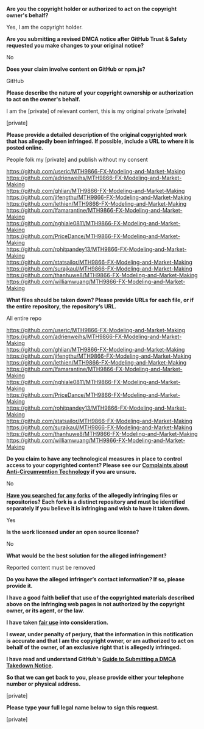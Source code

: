 **Are you the copyright holder or authorized to act on the copyright owner's behalf?**

Yes, I am the copyright holder.

**Are you submitting a revised DMCA notice after GitHub Trust & Safety requested you make changes to your original notice?**

No

**Does your claim involve content on GitHub or npm.js?**

GitHub

**Please describe the nature of your copyright ownership or authorization to act on the owner's behalf.**

I am the [private] of relevant content, this is my original private [private]

[private]

**Please provide a detailed description of the original copyrighted work that has allegedly been infringed. If possible, include a URL to where it is posted online.**

People folk my [private] and publish without my consent

https://github.com/useric/MTH9866-FX-Modeling-and-Market-Making  
https://github.com/adrienweihs/MTH9866-FX-Modeling-and-Market-Making  
https://github.com/ghlian/MTH9866-FX-Modeling-and-Market-Making  
https://github.com/jifengthu/MTH9866-FX-Modeling-and-Market-Making  
https://github.com/lethien/MTH9866-FX-Modeling-and-Market-Making  
https://github.com/lfamarantine/MTH9866-FX-Modeling-and-Market-Making  
https://github.com/nghiale0811/MTH9866-FX-Modeling-and-Market-Making  
https://github.com/PriceDance/MTH9866-FX-Modeling-and-Market-Making  
https://github.com/rohitpandey13/MTH9866-FX-Modeling-and-Market-Making  
https://github.com/statsailor/MTH9866-FX-Modeling-and-Market-Making  
https://github.com/surajkaul/MTH9866-FX-Modeling-and-Market-Making  
https://github.com/thanhuwe8/MTH9866-FX-Modeling-and-Market-Making  
https://github.com/williamwuang/MTH9866-FX-Modeling-and-Market-Making  

**What files should be taken down? Please provide URLs for each file, or if the entire repository, the repository’s URL.**

All entire repo

https://github.com/useric/MTH9866-FX-Modeling-and-Market-Making  
https://github.com/adrienweihs/MTH9866-FX-Modeling-and-Market-Making  
https://github.com/ghlian/MTH9866-FX-Modeling-and-Market-Making  
https://github.com/jifengthu/MTH9866-FX-Modeling-and-Market-Making  
https://github.com/lethien/MTH9866-FX-Modeling-and-Market-Making  
https://github.com/lfamarantine/MTH9866-FX-Modeling-and-Market-Making  
https://github.com/nghiale0811/MTH9866-FX-Modeling-and-Market-Making  
https://github.com/PriceDance/MTH9866-FX-Modeling-and-Market-Making  
https://github.com/rohitpandey13/MTH9866-FX-Modeling-and-Market-Making  
https://github.com/statsailor/MTH9866-FX-Modeling-and-Market-Making  
https://github.com/surajkaul/MTH9866-FX-Modeling-and-Market-Making  
https://github.com/thanhuwe8/MTH9866-FX-Modeling-and-Market-Making  
https://github.com/williamwuang/MTH9866-FX-Modeling-and-Market-Making  

**Do you claim to have any technological measures in place to control access to your copyrighted content? Please see our <a href="https://docs.github.com/articles/guide-to-submitting-a-dmca-takedown-notice#complaints-about-anti-circumvention-technology">Complaints about Anti-Circumvention Technology</a> if you are unsure.**

No

**<a href="https://docs.github.com/articles/dmca-takedown-policy#b-what-about-forks-or-whats-a-fork">Have you searched for any forks</a> of the allegedly infringing files or repositories? Each fork is a distinct repository and must be identified separately if you believe it is infringing and wish to have it taken down.**

Yes

**Is the work licensed under an open source license?**

No

**What would be the best solution for the alleged infringement?**

Reported content must be removed

**Do you have the alleged infringer’s contact information? If so, please provide it.**

**I have a good faith belief that use of the copyrighted materials described above on the infringing web pages is not authorized by the copyright owner, or its agent, or the law.**

**I have taken <a href="https://www.lumendatabase.org/topics/22">fair use</a> into consideration.**

**I swear, under penalty of perjury, that the information in this notification is accurate and that I am the copyright owner, or am authorized to act on behalf of the owner, of an exclusive right that is allegedly infringed.**

**I have read and understand GitHub's <a href="https://docs.github.com/articles/guide-to-submitting-a-dmca-takedown-notice/">Guide to Submitting a DMCA Takedown Notice</a>.**

**So that we can get back to you, please provide either your telephone number or physical address.**

[private]

**Please type your full legal name below to sign this request.**

[private]
